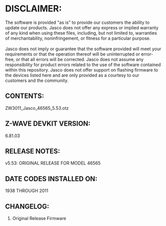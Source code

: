 # DISCLAIMER:
The software is provided "as is" to provide our customers the ability to update our products. Jasco does not offer any express or implied warranty of any kind when using these files, including, but not limited to, warranties of merchantability, noninfringement, or fitness for a particular purpose.<br>
<br>
Jasco does not imply or guarantee that the software provided will meet your requirements or that the operation thereof will be uninterrupted or error-free, or that all errors will be corrected. Jasco does not assume any responsibility for product errors related to the use of the software contained within this repository. Jasco does not offer support on flashing firmware to the devices listed here and are only provided as a courtesy to our customers and the community.

## CONTENTS:
ZW3011_Jasco_46565_5.53.otz

## Z-WAVE DEVKIT VERSION:
6.81.03

## RELEASE NOTES:
v5.53: ORIGINAL RELEASE FOR MODEL 46565

## DATE CODES INSTALLED ON:
1938 THROUGH 2011

## CHANGELOG:
1. Original Release Firmware